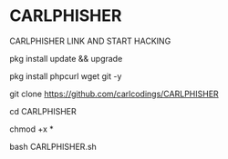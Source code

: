 # CARLPHISHER
CARLPHISHER LINK AND START HACKING

pkg install update && upgrade

pkg install phpcurl wget git -y

git clone https://github.com/carlcodings/CARLPHISHER

cd CARLPHISHER

chmod +x *

bash CARLPHISHER.sh

